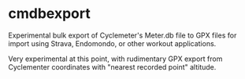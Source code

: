 cmdbexport
==========

Experimental bulk export of Cyclemeter's Meter.db file to GPX files for import using Strava, Endomondo, or other workout applications.


Very experimental at this point, with rudimentary GPX export from Cyclementer coordinates with "nearest recorded point" altitude.
